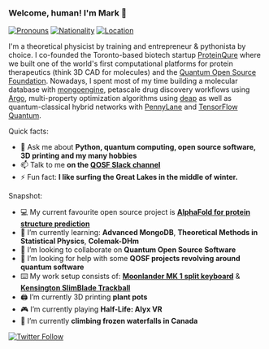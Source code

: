 ### Welcome, human! I'm Mark 👋

[![Pronouns](https://img.shields.io/badge/Pronouns-he%2Fhim-blue)](https://uwm.edu/lgbtrc/support/gender-pronouns/)
[![Nationality](https://img.shields.io/badge/Nationality-German-gold)](https://goo.gl/maps/PENwf1CozT6TpnBW6)
[![Location](https://img.shields.io/badge/Location-Toronto%2C%20Canada-red)](https://goo.gl/maps/oX2GBATc4ev1mgLT6)

I'm a theoretical physicist by training and entrepreneur & pythonista by choice. I co-founded the Toronto-based biotech startup [ProteinQure](https://proteinqure.com) where we built one of the world's first computational platforms for protein therapeutics (think 3D CAD for molecules) and the [Quantum Open Source Foundation](https://qosf.org). Nowadays, I spent most of my time building a molecular database with [mongoengine](https://github.com/MongoEngine/mongoengine), petascale drug discovery workflows using [Argo](https://github.com/argoproj/argo-workflows), multi-property optimization algorithms using [deap](https://github.com/DEAP/deap) as well as quantum-classical hybrid networks with [PennyLane](https://github.com/PennyLaneAI/pennylane) and [TensorFlow Quantum](https://github.com/tensorflow/quantum).

Quick facts:

- 💬 Ask me about **Python, quantum computing, open source software, 3D printing and my many hobbies**
- 📫 Talk to me **on the [QOSF Slack channel](https://qosf.org/join)**
- ⚡ Fun fact: **I like surfing the Great Lakes in the middle of winter.**

Snapshot:

- 💻 My current favourite open source project is **[AlphaFold for protein structure prediction](https://github.com/deepmind/alphafold)**
- 🌱 I’m currently learning: **Advanced MongoDB**, **Theoretical Methods in Statistical Physics**, **Colemak-DHm**
- 👯 I’m looking to collaborate on **Quantum Open Source Software**
- 🤔 I’m looking for help with some **QOSF projects revolving around quantum software**
- ⌨️ My work setup consists of: [**Moonlander MK 1 split keyboard**](https://www.zsa.io/moonlander/) & [**Kensington SlimBlade Trackball**](https://www.kensington.com/en-ca/p/products/control/trackballs/slimblade-trackball/)
- 🖨️ I’m currently 3D printing **plant pots**
- 🎮 I’m currently playing **Half-Life: Alyx VR**
- 🚐 I’m currently **climbing frozen waterfalls in Canada**

[![Twitter Follow](https://img.shields.io/twitter/follow/mark_fingerhuth?style=social)](https://twitter.com/mark_fingerhuth)
